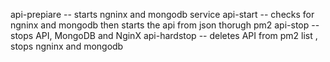 api-prepiare -- starts ngninx and mongodb service
api-start -- checks for ngninx and mongodb then starts the api from json thorugh pm2 
api-stop -- stops API, MongoDB and NginX
api-hardstop -- deletes API from pm2 list , stops ngninx and mongodb